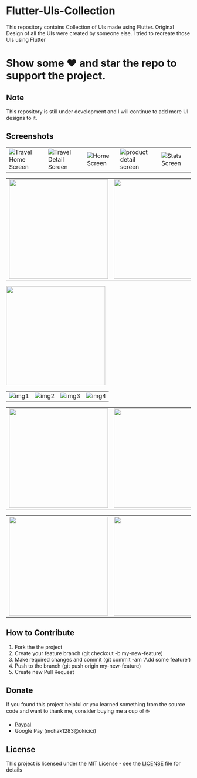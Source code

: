 # Flutter-UIs-Collection
This repository contains Collection of UIs made using Flutter. Original Design of all the UIs were created by someone else. I tried to recreate those UIs using Flutter

# Show some :heart: and star the repo to support the project.

## Note
This repository is still under development and I will continue to add more UI designs to it.

## Screenshots
|                                                                                                                             |                                                                                                                               |                                                                                                                      |                                                                                                                                |                                                                                                                       |
|-----------------------------------------------------------------------------------------------------------------------------|-------------------------------------------------------------------------------------------------------------------------------|----------------------------------------------------------------------------------------------------------------------|--------------------------------------------------------------------------------------------------------------------------------|-----------------------------------------------------------------------------------------------------------------------|
| ![Travel Home Screen](https://user-images.githubusercontent.com/35039342/51535608-f3fa1700-1e6e-11e9-8be5-b254b4264ac7.png) | ![Travel Detail Screen](https://user-images.githubusercontent.com/35039342/51535617-ff4d4280-1e6e-11e9-81f6-997fdf610b81.png) | ![Home Screen](https://user-images.githubusercontent.com/35039342/50614995-c9b8d780-0f08-11e9-8fca-456b6bf12c9e.png) | ![product detail screen](https://user-images.githubusercontent.com/35039342/50730224-6e881e80-116e-11e9-9ed8-0426220d390a.png) | ![Stats Screen](https://user-images.githubusercontent.com/35039342/50615014-d89f8a00-0f08-11e9-8737-8b4996a94426.png) |


|                                                                                                                   |                                                                                                                   |
|-------------------------------------------------------------------------------------------------------------------|-------------------------------------------------------------------------------------------------------------------|
| <img src="https://user-images.githubusercontent.com/35039342/51793910-f8675c80-21ed-11e9-93b0-770c5860106a.png" width="270"> | <img src="https://user-images.githubusercontent.com/35039342/51793911-fdc4a700-21ed-11e9-8ace-9902016693d1.png" width="270"> |
<img src="https://user-images.githubusercontent.com/35039342/52170392-54426000-276f-11e9-9705-4bc8a064d74a.png" width="270"> 

|                                                                                                               |                                                                                                               |                                                                                                               |                                                                                                               |
|---------------------------------------------------------------------------------------------------------------|---------------------------------------------------------------------------------------------------------------|---------------------------------------------------------------------------------------------------------------|---------------------------------------------------------------------------------------------------------------|
| ![img1](https://user-images.githubusercontent.com/35039342/52535969-b6582200-2d7a-11e9-934d-69108c6ef6c3.png) | ![img2](https://user-images.githubusercontent.com/35039342/52535973-c1ab4d80-2d7a-11e9-972d-4b3a55859ff8.png) | ![img3](https://user-images.githubusercontent.com/35039342/52535978-cc65e280-2d7a-11e9-9be2-3bbca315aef1.png) | ![img4](https://user-images.githubusercontent.com/35039342/52535981-d25bc380-2d7a-11e9-8314-5cde905effe8.png) |

|                                                                                                                   |                                                                                                                   |
|-------------------------------------------------------------------------------------------------------------------|-------------------------------------------------------------------------------------------------------------------|
| <img src="https://user-images.githubusercontent.com/35039342/54566362-a88b6180-49f6-11e9-8707-ebd71c0793f2.png" width="270"> | <img src="https://user-images.githubusercontent.com/35039342/54566384-b345f680-49f6-11e9-9692-267db7faa5f1.png" width="270"> |

|                                                                                                                   |                                                                                                                   |
|-------------------------------------------------------------------------------------------------------------------|-------------------------------------------------------------------------------------------------------------------|
| <img src="https://user-images.githubusercontent.com/39883547/54780114-fabec380-4c3e-11e9-9623-b7d2e61ccfaa.png" width="270"> | <img src="https://user-images.githubusercontent.com/39883547/54780113-fabec380-4c3e-11e9-96f7-f8fcba67e7e0.png" width="270"> |






## How to Contribute
1. Fork the the project
2. Create your feature branch (git checkout -b my-new-feature)
3. Make required changes and commit (git commit -am 'Add some feature')
4. Push to the branch (git push origin my-new-feature)
5. Create new Pull Request

## Donate
If you found this project helpful or you learned something from the source code and want to thank me, consider buying me a cup of :coffee:
* [Paypal](https://www.paypal.me/mohak1283)
* Google Pay (mohak1283@okicici)

## License
This project is licensed under the MIT License - see the [LICENSE](https://github.com/mohak1283/Flutter-UIs-Collection/blob/master/LICENSE) file for details
